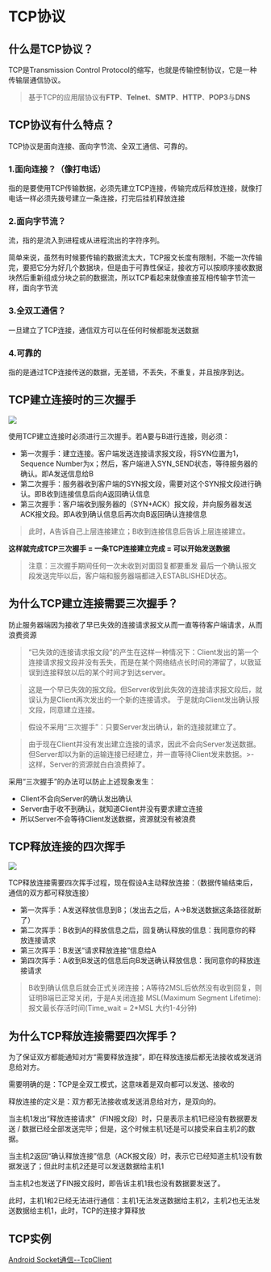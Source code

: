 # TCP协议

## 什么是TCP协议？

TCP是Transmission Control Protocol的缩写，也就是传输控制协议，它是一种传输层通信协议。

> 基于TCP的应用层协议有**FTP**、**Telnet**、**SMTP**、**HTTP**、**POP3**与**DNS**

## TCP协议有什么特点？

TCP协议是面向连接、面向字节流、全双工通信、可靠的。

### 1.面向连接？（像打电话）

指的是要使用TCP传输数据，必须先建立TCP连接，传输完成后释放连接，就像打电话一样必须先拨号建立一条连接，打完后挂机释放连接

### 2.面向字节流？

流，指的是流入到进程或从进程流出的字符序列。

简单来说，虽然有时候要传输的数据流太大，TCP报文长度有限制，不能一次传输完，要把它分为好几个数据块，但是由于可靠性保证，接收方可以按顺序接收数据块然后重新组成分块之前的数据流，所以TCP看起来就像直接互相传输字节流一样，面向字节流

### 3.全双工通信？

一旦建立了TCP连接，通信双方可以在任何时候都能发送数据

### 4.可靠的

指的是通过TCP连接传送的数据，无差错，不丢失，不重复，并且按序到达。

## TCP建立连接时的三次握手

<img src="http://upload-images.jianshu.io/upload_images/944365-ca6e707d5bef40fd.png?imageMogr2/auto-orient/strip%7CimageView2/2/w/1240">

使用TCP建立连接时必须进行三次握手。若A要与B进行连接，则必须：

- 第一次握手：建立连接。客户端发送连接请求报文段，将SYN位置为1，Sequence Number为x；然后，客户端进入SYN_SEND状态，等待服务器的确认。即A发送信息给B
- 第二次握手：服务器收到客户端的SYN报文段，需要对这个SYN报文段进行确认。即B收到连接信息后向A返回确认信息
- 第三次握手：客户端收到服务器的（SYN+ACK）报文段，并向服务器发送ACK报文段。即A收到确认信息后再次向B返回确认连接信息

> 此时，A告诉自己上层连接建立；B收到连接信息后告诉上层连接建立。

**这样就完成TCP三次握手 = 一条TCP连接建立完成 = 可以开始发送数据**

> 注意：三次握手期间任何一次未收到对面回复都要重发
> 最后一个确认报文段发送完毕以后，客户端和服务器端都进入ESTABLISHED状态。

## 为什么TCP建立连接需要三次握手？

防止服务器端因为接收了早已失效的连接请求报文从而一直等待客户端请求，从而浪费资源

> “已失效的连接请求报文段”的产生在这样一种情况下：Client发出的第一个连接请求报文段并没有丢失，而是在某个网络结点长时间的滞留了，以致延误到连接释放以后的某个时间才到达server。

> 这是一个早已失效的报文段。但Server收到此失效的连接请求报文段后，就误认为是Client再次发出的一个新的连接请求。
于是就向Client发出确认报文段，同意建立连接。

> 假设不采用“三次握手”：只要Server发出确认，新的连接就建立了。

> 由于现在Client并没有发出建立连接的请求，因此不会向Server发送数据。
但Server却以为新的运输连接已经建立，并一直等待Client发来数据。>- 这样，Server的资源就白白浪费掉了。

采用“三次握手”的办法可以防止上述现象发生：

- Client不会向Server的确认发出确认
- Server由于收不到确认，就知道Client并没有要求建立连接
- 所以Server不会等待Client发送数据，资源就没有被浪费

## TCP释放连接的四次挥手

<img src="http://upload-images.jianshu.io/upload_images/944365-a59e6fb7b501f1e9.png?imageMogr2/auto-orient/strip%7CimageView2/2/w/1240">

TCP释放连接需要四次挥手过程，现在假设A主动释放连接：（数据传输结束后，通信的双方都可释放连接）

- 第一次挥手：A发送释放信息到B；（发出去之后，A->B发送数据这条路径就断了）
- 第二次挥手：B收到A的释放信息之后，回复确认释放的信息：我同意你的释放连接请求
- 第三次挥手：B发送“请求释放连接“信息给A
- 第四次挥手：A收到B发送的信息后向B发送确认释放信息：我同意你的释放连接请求

> B收到确认信息后就会正式关闭连接；A等待2MSL后依然没有收到回复，则证明B端已正常关闭，于是A关闭连接
> MSL(Maximum Segment Lifetime):报文最长存活时间(Time_wait = 2*MSL 大约1-4分钟)

## 为什么TCP释放连接需要四次挥手？

为了保证双方都能通知对方“需要释放连接”，即在释放连接后都无法接收或发送消息给对方。

需要明确的是：TCP是全双工模式，这意味着是双向都可以发送、接收的

释放连接的定义是：双方都无法接收或发送消息给对方，是双向的。

当主机1发出“释放连接请求”（FIN报文段）时，只是表示主机1已经没有数据要发送 / 数据已经全部发送完毕；但是，这个时候主机1还是可以接受来自主机2的数据。

当主机2返回“确认释放连接”信息（ACK报文段）时，表示它已经知道主机1没有数据发送了；但此时主机2还是可以发送数据给主机1

当主机2也发送了FIN报文段时，即告诉主机1我也没有数据要发送了。

此时，主机1和2已经无法进行通信：主机1无法发送数据给主机2，主机2也无法发送数据给主机1，此时，TCP的连接才算释放

## TCP实例

[Android Socket通信--TcpClient](http://www.jianshu.com/p/338a61ee5b42)






